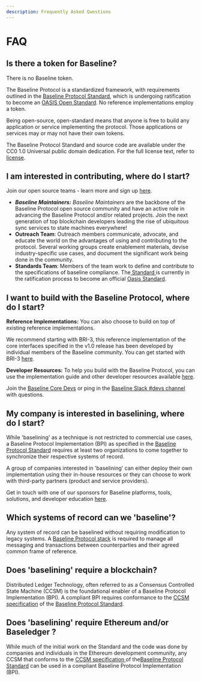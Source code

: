 ```yaml
---
description: Frequently Asked Questions
---
```


# FAQ

## Is there a token for Baseline?

There is no Baseline token.

The Baseline Protocol is a standardized framework, with requirements outlined in the [Baseline Protocol Standard](https://github.com/ethereum-oasis-op/baseline-standard), which is undergoing ratification to become an [OASIS Open Standard](https://www.oasis-open.org/standards/). No reference implementations employ a token.

Being open-source, open-standard means that anyone is free to build any application or service implementing the protocol. Those applications or services may or may not have their own tokens.

The Baseline Protocol Standard and source code are available under the CC0 1.0 Universal public domain dedication. For the full license text, refer to [license](https://github.com/ethereum-oasis-op/baseline/blob/main/LICENSE).

## I am interested in contributing, where do I start?

Join our open source teams - learn more and sign up [here](https://www.baseline-protocol.org/get-involved/).

* _**Baseline Maintainers:** Baseline Maintainers_ are the backbone of the Baseline Protocol open source community and have an active role in advancing the Baseline Protocol and/or related projects. Join the next generation of top blockchain developers leading the rise of ubiquitous sync services to state machines everywhere!
* **Outreach Team**: Outreach members communicate, advocate, and educate the world on the advantages of using and contributing to the protocol. Several working groups create enablement materials, devise industry-specific use cases, and document the significant work being done in the community.
* **Standards Team**: Members of the team work to define and contribute to the specifications of baseline compliance. The[ Standard ](https://github.com/ethereum-oasis-op/baseline-standard)is currently in the ratification process to become an official [Oasis Standard](https://www.oasis-open.org).

## I want to build with the Baseline Protocol, where do I start?

**Reference Implementations:** You can also choose to build on top of existing reference implementations.

We recommend starting with BRI-3, this reference implementation of the core interfaces specified in the v1.0 release has been developed by individual members of the Baseline community. You can get started with BRI-3 [here](https://github.com/ethereum-oasis-op/baseline/tree/main/examples/bri-3).

**Developer Resources:** To help you build with the Baseline Protocol, you can use the implementation guide and other developer resources available [here](../baseline-protocol-code/developer-resources.md).

Join the [Baseline Core Devs](https://www.baseline-protocol.org/get-involved/) or ping in the [Baseline Slack #devs channel](https://join.slack.com/t/ethereum-baseline/shared\_invite/zt-d6emqeci-bjzBsXBqK4D7tBTZ40AEfQ) with questions.

## My company is interested in baselining, where do I start?

While 'baselining' as a technique is not restricted to commercial use cases, a Baseline Protocol Implementation (BPI) as specified in the [Baseline Protocol Standard](https://github.com/ethereum-oasis-op/baseline-standard) requires at least two organizations to come together to synchronize their respective systems of record.

A group of companies interested in 'baselining' can either deploy their own implementation using their in-house resources or they can choose to work with third-party partners (product and service providers).

Get in touch with one of our sponsors for Baseline platforms, tools, solutions, and developer education [here](https://www.baseline-protocol.org/get-baselined/).

## Which systems of record can we 'baseline'? <a href="#which-systems-of-record-can-we-baseline" id="which-systems-of-record-can-we-baseline"></a>

Any system of record can be baselined without requiring modification to legacy systems. A [Baseline Protocol stack](architecture.md) is required to manage all messaging and transactions between counterparties and their agreed common frame of reference.

## Does 'baselining' require a blockchain?

Distributed Ledger Technology, often referred to as a Consensus Controlled State Machine (CCSM) is the foundational enabler of a Baseline Protocol Implementation (BPI). A compliant BPI requires conformance to the [CCSM specification](../baseline-protocol-standard/ccsm-specification.md) of the [Baseline Protocol Standard](https://github.com/ethereum-oasis-op/baseline-standard).

## Does 'baselining' require Ethereum and/or Baseledger ?

While much of the initial work on the Standard and the code was done by companies and individuals in the Ethereum development community, any CCSM that conforms to the [CCSM specification ](../baseline-protocol-standard/ccsm-specification.md)of the[Baseline Protocol Standard](https://github.com/ethereum-oasis-op/baseline-standard) can be used in a compliant Baseline Protocol Implementation (BPI).
